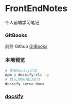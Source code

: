 # FrontEndNotes

个人前端学习笔记

### GitBooks

前往 Github [GitBooks](https://barba828.github.io/FrontEndNotes/)

### 本地预览

```sh
# 安装docisy工具
npm i docsify-cli -g
# 默认3000端口启动
docsify serve docs
```

### [docsify](https://docsify.js.org/#/zh-cn/quickstart)
